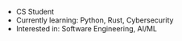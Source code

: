 - CS Student
- Currently learning: Python, Rust, Cybersecurity
- Interested in: Software Engineering, AI/ML
